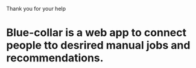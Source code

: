 Thank you for your help
# Blue-collar is a web app to connect people tto desrired manual jobs and recommendations.
